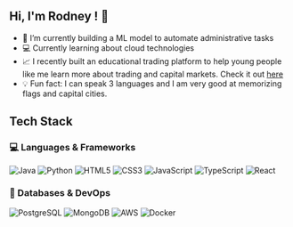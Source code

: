 ## Hi, I'm Rodney ! 👋
- 🔭 I’m currently building a ML model to automate administrative tasks
- 💻 Currently learning about cloud technologies 
- 📈 I recently built an educational trading platform to help young people like me learn more about trading and capital markets. Check it out [here](https://siminvestplatform.netlify.app/login)
- 💡 Fun fact: I can speak 3 languages and I am very good at memorizing flags and capital cities.
 
## Tech Stack
### 💻 Languages & Frameworks

![Java](https://img.shields.io/badge/Java-007396?style=for-the-badge&logo=java&logoColor=white) ![Python](https://img.shields.io/badge/Python-3776AB?style=for-the-badge&logo=python&logoColor=white)
![HTML5](https://img.shields.io/badge/HTML5-E34F26?style=for-the-badge&logo=html5&logoColor=white) ![CSS3](https://img.shields.io/badge/CSS3-1572B6?style=for-the-badge&logo=css3&logoColor=white) 
![JavaScript](https://img.shields.io/badge/TypeScript-007ACC?style=for-the-badge&logo=typescript&logoColor=white) ![TypeScript](https://img.shields.io/badge/SpringBoot-6DB33F?style=for-the-badge&logo=springboot&logoColor=white) ![React](https://img.shields.io/badge/React-61DAFB?style=for-the-badge&logo=react&logoColor=black) 


### 💾 Databases & DevOps

![PostgreSQL](https://img.shields.io/badge/PostgreSQL-4169E1?style=for-the-badge&logo=postgresql&logoColor=white) 
![MongoDB](https://img.shields.io/badge/MongoDB-47A248?style=for-the-badge&logo=mongodb&logoColor=white)
![AWS](https://img.shields.io/badge/AWS-232F3E?style=for-the-badge&logo=amazon-aws&logoColor=white) 
![Docker](https://img.shields.io/badge/Docker-2496ED?style=for-the-badge&logo=docker&logoColor=white)

<!--
**Djrashhhh/Djrashhhh** is a ✨ _special_ ✨ repository because its `README.md` (this file) appears on your GitHub profile.

Here are some ideas to get you started:

- 🔭 I’m currently working on ...
- 🌱 I’m currently learning ...
- 👯 I’m looking to collaborate on ...
- 🤔 I’m looking for help with ...
- 💬 Ask me about ...
- 📫 How to reach me: ...
- 😄 Pronouns: ...
- ⚡ Fun fact: ...
-->

